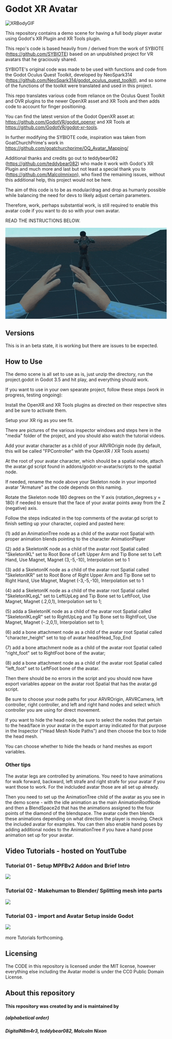 # Godot XR Avatar
![XRBodyGIF](media/XRBody-2.gif) 


This repository contains a demo scene for having a full body player avatar using Godot's XR Plugin and XR Tools plugin.

This repo's code is based heavily from / derived from the work of SYBIOTE (https://github.com/SYBIOTE) based on an unpublished project for VR avatars that he graciously shared.

SYBIOTE's original code was made to be used with functions and code from the Godot Oculus Quest Toolkit, developed by NeoSpark314 (https://github.com/NeoSpark314/godot_oculus_quest_toolkit), and so some of the functions of the toolkit were translated and used in this project.

This repo translates various code from reliance on the Oculus Quest Toolkit and OVR plugins to the newer OpenXR asset and XR Tools and then adds code to account for finger positioning.

You can find the latest version of the Godot OpenXR asset at: https://github.com/GodotVR/godot_openxr and XR Tools at https://github.com/GodotVR/godot-xr-tools. 

In further modifying the SYBIOTE code, inspiration was taken from GoatChurchPrime's work in https://github.com/goatchurchprime/OQ_Avatar_Mapping/


Additional thanks and credits go out to teddybear082 (https://github.com/teddybear082) who made it work with Godot's XR Plugin and much more and last but not least a special thank you to (https://github.com/Malcolmnixon), who fixed the remaining issues, without this additional help, this project would not be here.

The aim of this code is to be as modular/drag and drop as humanly possible while balancing the need for devs to likely adjust certain parameters.

Therefore, work, perhaps substantial work, is still required to enable this avatar code if you want to do so with your own avatar. 

READ THE INSTRUCTIONS BELOW.

![XRBodyGIF1](media/XRBody-1.gif) 

## Versions

This is in an beta state, it is working but there are issues to be expected.

## How to Use

The demo scene is all set to use as is, just unzip the directory, run the project.godot in Godot 3.5 and hit play, and everything should work.

If you want to use in your own spearate project, follow these steps (work in progress, testing ongoing):

Install the OpenXR and XR Tools plugins as directed on their respective sites and be sure to activate them.

Setup your XR rig as you see fit.

There are pictures of the various inspector windows and steps here in the "media" folder of the project, and you should also watch the tutorial videos.

Add your avatar character as a child of your ARVROrigin node (by default, this will be called "FPController" with the OpenXR / XR Tools assets)

At the root of your avatar character, which should be a spatial node, attach the avatar.gd script found in addons/godot-xr-avatar/scripts to the spatial node.

If needed, rename the node above your Skeleton node in your imported avatar "Armature" as the code depends on this naming.

Rotate the Skeleton node 180 degrees on the Y axis (rotation_degrees.y = 180) if needed to ensure that the face of your avatar points away from the Z (negative) axis.

Follow the steps indicated in the top comments of the avatar.gd script to finish setting up your character, copied and pasted here:

(1) add an AnimationTree node as a child of the avatar root Spatial with proper animation blends pointing to the character AnimationPlayer

(2) add a SkeletonIK node as a child of the avatar root Spatial called "SkeletonIKL" set to Root Bone of Left Upper Arm and Tip Bone set to Left Hand, Use Magnet, Magnet (3,-5,-10), Interpolation set to 1  

(3) add a SkeletonIK node as a child of the avatar root Spatial called "SkeletonIKR" set to Root Bone of Right Upper Arm and Tip Bone set to Right Hand, Use Magnet, Magnet (-3,-5,-10), Interpolation set to 1 

(4) add a SkeletonIK node as a child of the avatar root Spatial called "SkeletonIKLegL" set to LeftUpLeg and Tip Bone set to LeftFoot, Use Magnet, Magnet (.2,0,1), Interpolation set to 1; 

(5) adda a SkeletonIK node as a child of the avatar root Spatial called "SkeletonIKLegR"  set to RightUpLeg and Tip Bone set to RightFoot, Use Magnet, Magnet (-.2,0,1), Interpolation set to 1; 

(6) add a bone attachment node as a child of the avatar root Spatial called "character_height" set to top of avatar head/Head_Top_End

(7) add a bone attachment node as a child of the avatar root Spatial called "right_foot" set to RightFoot bone of the avatar; 

(8) add a bone attachment node as a child of the avatar root Spatial called "left_foot" set to LeftFoot bone of the avatar.

Then there should be no errors in the script and you should now have export variables appear on the avatar root Spatial that has the avatar.gd script.

Be sure to choose your node paths for your ARVROrigin, ARVRCamera, left controller, right controller, and left and right hand nodes and select which controller you are using for direct movement.

If you want to hide the head node, be sure to select the nodes that pertain to the head/face in your avatar in the export array indicated for that purpose in the Inspector ("Head Mesh Node Paths") and then choose the box to hide the head mesh.

You can choose whether to hide the heads or hand meshes as export variables.

### Other tips

The avatar legs are controlled by animations.  You need to have animations for walk forward, backward, left strafe and right strafe for your avatar if you want those to work.  For the indcluded avatar those are all set up already.

Then you need to set up the AnimationTree child of the avatar as you see in the demo scene - with the idle animation as the main AnimationRootNode and then a BlendSpace2d that has the animations assigned to the four points of the diamond of the blendspace.  The avatar code then blends these animations depending on what direction the player is moving.  Check the included avatar for examples.  You can then also enable hand poses by adding additional nodes to the AnimationTree if you have a hand pose animation set up for your avatar.

## Video Tutorials - hosted on YoutTube
### Tutorial 01 - Setup MPFBv2 Addon and Brief Intro

[<img src="https://i.ytimg.com/vi/1eQYntG9cL0/maxresdefault.jpg" width="25%">](https://www.youtube.com/watch?v=1eQYntG9cL0 "Tutorial 01")


### Tutorial 02 - Makehuman to Blender/ Splitting mesh into parts

[<img src="https://i.ytimg.com/vi/tuefQ1VzQNQ/maxresdefault.jpg" width="25%">](https://www.youtube.com/watch?v=tuefQ1VzQNQ=397s "Tutorial 02")


### Tutorial 03 - import and Avatar Setup inside Godot

[<img src="https://i.ytimg.com/vi/FD4P59h0VjY/maxresdefault.jpg" width="25%">](https://www.youtube.com/watch?v=FD4P59h0VjY "Tutorial 03")

more Tutorials forthcoming.

Licensing
---------
The CODE in this repository is licensed under the MIT license, however everything else including the Avatar model is under the CC0 Public Domain License.

About this repository
---------------------
#### This repository was created by and is maintained by
##### (alphabetical order)
##### DigitalN8m4r3, teddybear082, Malcolm Nixon
